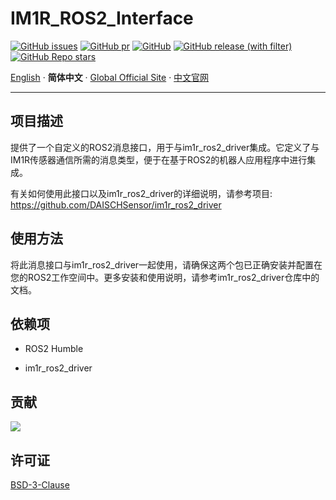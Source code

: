 # IM1R_ROS2_Interface

[![GitHub issues](https://img.shields.io/github/issues/DAISCHSensor/im1r_ros2_interface?style=flat-square)](https://github.com/DAISCHSensor/im1r_ros2_interface/issues)
[![GitHub pr](https://img.shields.io/github/issues-pr/DAISCHSensor/im1r_ros2_interface?style=flat-square)](https://github.com/DAISCHSensor/im1r_ros2_interface/pulls)
[![GitHub](https://img.shields.io/github/license/DAISCHSensor/im1r_ros2_interface?style=flat-square)]()
[![GitHub release (with filter)](https://img.shields.io/github/v/release/DAISCHSensor/im1r_ros2_interface?style=flat-square)]()
[![GitHub Repo stars](https://img.shields.io/github/stars/DAISCHSensor/im1r_ros2_interface?style=flat-square)]()

[English](./README.md) · **简体中文** · [Global Official Site](https://www.daischsensor.com) · [中文官网](https://www.daisch.com)

</div>

---

## 项目描述

提供了一个自定义的ROS2消息接口，用于与im1r_ros2_driver集成。它定义了与IM1R传感器通信所需的消息类型，便于在基于ROS2的机器人应用程序中进行集成。

有关如何使用此接口以及im1r_ros2_driver的详细说明，请参考项目: https://github.com/DAISCHSensor/im1r_ros2_driver

## 使用方法

将此消息接口与im1r_ros2_driver一起使用，请确保这两个包已正确安装并配置在您的ROS2工作空间中。更多安装和使用说明，请参考im1r_ros2_driver仓库中的文档。

## 依赖项

- ROS2 Humble

- im1r_ros2_driver

## 贡献

<a href="https://github.com/DAISCHSensor/im1r_ros2_interface/graphs/contributors">
  <img src="https://contrib.rocks/image?repo=DAISCHSensor/im1r_ros2_interface"/>
</a>

## 许可证

[BSD-3-Clause](./LICENSE)
